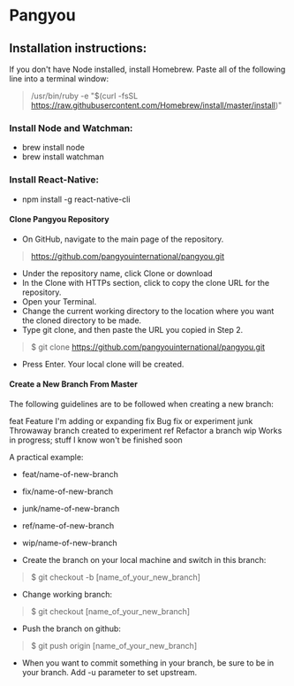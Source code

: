 # Pangyou

## Installation instructions:

If you don't have Node installed, install Homebrew.  Paste all of the following line into a terminal window:
> /usr/bin/ruby -e "$(curl -fsSL https://raw.githubusercontent.com/Homebrew/install/master/install)"

### Install Node and Watchman:

- brew install node
- brew install watchman


### Install React-Native:

- npm install -g react-native-cli


#### Clone Pangyou Repository

- On GitHub, navigate to the main page of the repository.

> https://github.com/pangyouinternational/pangyou.git

- Under the repository name, click Clone or download
- In the Clone with HTTPs section, click  to copy the clone URL for the repository.
- Open your Terminal.
- Change the current working directory to the location where you want the cloned directory to be made.
- Type git clone, and then paste the URL you copied in Step 2.

> $ git clone https://github.com/pangyouinternational/pangyou.git

- Press Enter. Your local clone will be created.


#### Create a New Branch From Master

The following guidelines are to be followed when creating a new branch:

feat      Feature I'm adding or expanding
fix       Bug fix or experiment
junk      Throwaway branch created to experiment
ref       Refactor a branch
wip       Works in progress; stuff I know won't be finished soon

A practical example:
- feat/name-of-new-branch
- fix/name-of-new-branch
- junk/name-of-new-branch
- ref/name-of-new-branch
- wip/name-of-new-branch


- Create the branch on your local machine and switch in this branch:

> $ git checkout -b [name_of_your_new_branch]

- Change working branch:

> $ git checkout [name_of_your_new_branch]

- Push the branch on github:

> $ git push origin [name_of_your_new_branch]

- When you want to commit something in your branch, be sure to be in your branch. Add -u parameter to set upstream.
